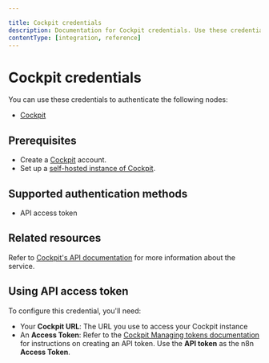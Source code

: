 ```yaml
---

title: Cockpit credentials
description: Documentation for Cockpit credentials. Use these credentials to authenticate Cockpit in n8n, a workflow automation platform.
contentType: [integration, reference]
---
```


# Cockpit credentials

You can use these credentials to authenticate the following nodes:

- [Cockpit](/integrations/builtin/app-nodes/n8n-nodes-base.cockpit.md)

## Prerequisites

- Create a [Cockpit](https://getcockpit.com/) account.
- Set up a [self-hosted instance of Cockpit](https://getcockpit.com/documentation/core/quickstart/installation).

## Supported authentication methods

- API access token

## Related resources

Refer to [Cockpit's API documentation](https://getcockpit.com/documentation/core/api/introduction) for more information about the service.

## Using API access token

To configure this credential, you'll need:

- Your **Cockpit URL**: The URL you use to access your Cockpit instance
- An **Access Token**: Refer to the [Cockpit Managing tokens documentation](https://getcockpit.com/documentation/core/api/authentication/#managing-tokens) for instructions on creating an API token. Use the **API token** as the n8n **Access Token**.

